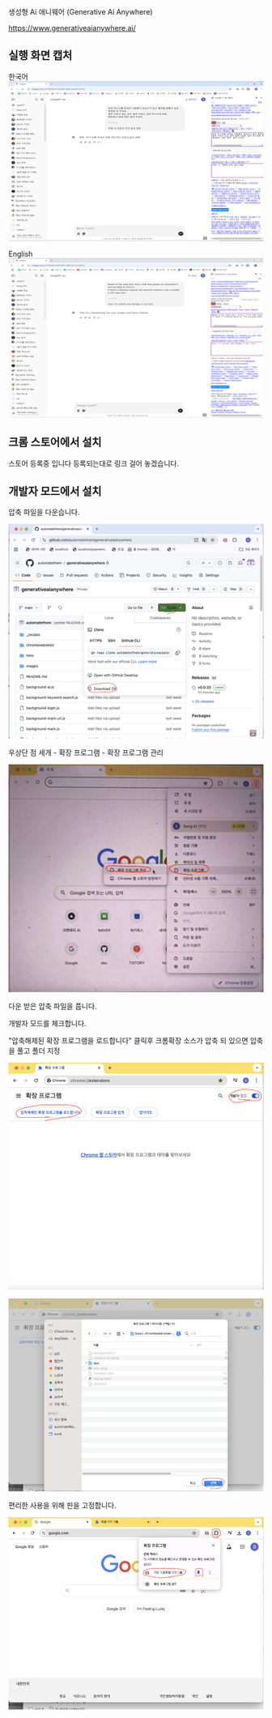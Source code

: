 생성형 Ai 애니웨어 (Generative Ai Anywhere)

https://www.generativeaianywhere.ai/

## 실행 화면 캡처

한국어
![](chromewebstore/screen-capture-ko.png)

English
![](chromewebstore/screen-capture-en.png)

## 크롬 스토어에서 설치

스토어 등록중 입니다 등록되는대로 링크 걸어 놓겠습니다.

## 개발자 모드에서 설치

압축 파일을 다운습니다.

![](attach-files/1.png)

우상단 점 세개 - 확장 프로그램 - 확장 프로그램 관리

![](attach-files/2.png)

다운 받은 압축 파일을 풉니다.

개발자 모드를 체크합니다.

"압축해제된 확장 프로그램을 로드합니다" 클릭후 크롬확장 소스가 압축 되 있으면 압축을 풀고 폴더 지정

![](attach-files/3.png)

![](attach-files/4.png)

편리한 사용을 위해 핀을 고정합니다.

![](attach-files/5.png)

